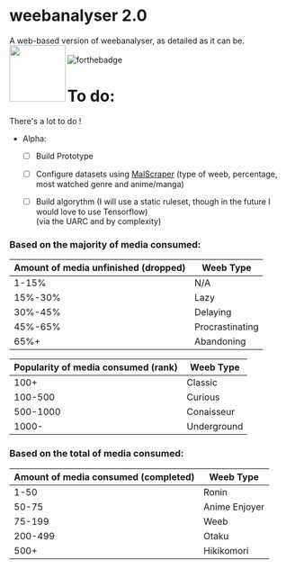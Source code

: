 # weebanalyser 2.0
A web-based version of weebanalyser, as detailed as it can be.
<img align="left" width="100" height="100" src="https://github.com/Yaroster/yarodsgn/blob/main/Logo_weebanalyser_2.0.png"> <br> <br>
![forthebadge](https://forthebadge.com/images/badges/made-with-javascript.svg)
# To do:
There's a lot to do !
- Alpha:
  - [ ] Build Prototype
  - [ ] Configure datasets using [MalScraper](https://github.com/Kylart/MalScraper) (type of weeb, percentage, most watched genre and anime/manga) 
  - [ ] Build algorythm (I will use a static ruleset, though in the future I would love to use Tensorflow)<br>(via the UARC and by complexity)


### Based on the majority of media consumed:

| Amount of media unfinished (dropped) | Weeb Type |
| --- | --- |
| 1-15% | N/A |
| 15%-30% | Lazy |
| 30%-45% | Delaying |
| 45%-65% | Procrastinating |
| 65%+ | Abandoning |

| Popularity of media consumed (rank) | Weeb Type |
| --- | --- |
| 100+ | Classic |
| 100-500 | Curious |
| 500-1000 | Conaisseur |
| 1000- | Underground | 

### Based on the total of media consumed:

| Amount of media consumed (completed) | Weeb Type |
| --- | --- |
| 1-50 | Ronin |
| 50-75 | Anime Enjoyer |
| 75-199 | Weeb |
| 200-499 | Otaku |
| 500+ | Hikikomori |
